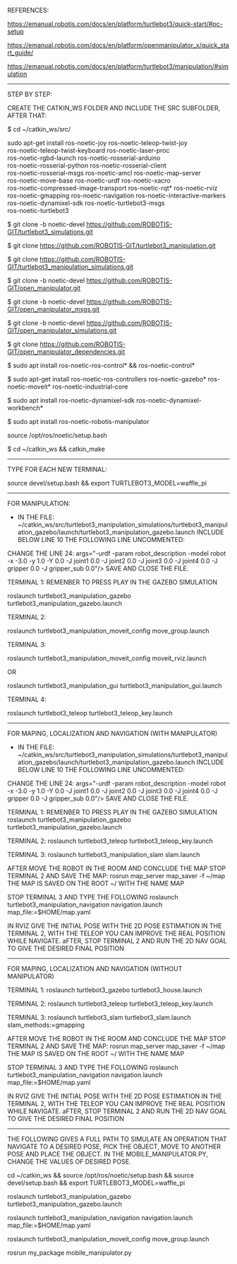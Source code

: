 REFERENCES:

https://emanual.robotis.com/docs/en/platform/turtlebot3/quick-start/#pc-setup

https://emanual.robotis.com/docs/en/platform/openmanipulator_x/quick_start_guide/

https://emanual.robotis.com/docs/en/platform/turtlebot3/manipulation/#simulation

____________________________________________________________________________________________________________________________________

STEP BY STEP:

CREATE THE CATKIN_WS FOLDER AND INCLUDE THE SRC SUBFOLDER, AFTER THAT:

$ cd ~/catkin_ws/src/

sudo apt-get install ros-noetic-joy ros-noetic-teleop-twist-joy \
  ros-noetic-teleop-twist-keyboard ros-noetic-laser-proc \
  ros-noetic-rgbd-launch ros-noetic-rosserial-arduino \
  ros-noetic-rosserial-python ros-noetic-rosserial-client \
  ros-noetic-rosserial-msgs ros-noetic-amcl ros-noetic-map-server \
  ros-noetic-move-base ros-noetic-urdf ros-noetic-xacro \
  ros-noetic-compressed-image-transport ros-noetic-rqt* ros-noetic-rviz \
  ros-noetic-gmapping ros-noetic-navigation ros-noetic-interactive-markers ros-noetic-dynamixel-sdk ros-noetic-turtlebot3-msgs \
  ros-noetic-turtlebot3

$ git clone -b noetic-devel https://github.com/ROBOTIS-GIT/turtlebot3_simulations.git

$ git clone https://github.com/ROBOTIS-GIT/turtlebot3_manipulation.git

$ git clone https://github.com/ROBOTIS-GIT/turtlebot3_manipulation_simulations.git

$ git clone -b noetic-devel https://github.com/ROBOTIS-GIT/open_manipulator.git

$ git clone -b noetic-devel https://github.com/ROBOTIS-GIT/open_manipulator_msgs.git

$ git clone -b noetic-devel https://github.com/ROBOTIS-GIT/open_manipulator_simulations.git

$ git clone https://github.com/ROBOTIS-GIT/open_manipulator_dependencies.git

$ sudo apt install ros-noetic-ros-control* && ros-noetic-control* 

$ sudo apt-get install ros-noetic-ros-controllers ros-noetic-gazebo* ros-noetic-moveit* ros-noetic-industrial-core
  
$ sudo apt install ros-noetic-dynamixel-sdk ros-noetic-dynamixel-workbench*

$ sudo apt install ros-noetic-robotis-manipulator

source /opt/ros/noetic/setup.bash

$ cd ~/catkin_ws && catkin_make 


____________________________________________________________________________________________________________________________________

TYPE FOR EACH NEW TERMINAL:

source devel/setup.bash && export TURTLEBOT3_MODEL=waffle_pi

____________________________________________________________________________________________________________________________________

FOR MANIPULATION:

- IN THE FILE:
~/catkin_ws/src/turtlebot3_manipulation_simulations/turtlebot3_manipulation_gazebo/launch/turtlebot3_manipulation_gazebo.launch
INCLUDE BELOW LINE 10 THE FOLLOWING LINE UNCOMMENTED:
  <!-- <arg name="world_name" value="$(find turtlebot3_gazebo)/worlds/turtlebot3_house.world"/> -->
CHANGE THE LINE 24:
    args="-urdf -param robot_description -model robot -x -3.0 -y 1.0 -Y 0.0 -J joint1 0.0 -J joint2 0.0 -J joint3 0.0 -J joint4 0.0 -J gripper 0.0 -J gripper_sub 0.0"/>
SAVE AND CLOSE THE FILE. 

TERMINAL 1: REMENBER TO PRESS PLAY IN THE GAZEBO SIMULATION

roslaunch turtlebot3_manipulation_gazebo turtlebot3_manipulation_gazebo.launch

TERMINAL 2:

roslaunch turtlebot3_manipulation_moveit_config move_group.launch

TERMINAL 3:

roslaunch turtlebot3_manipulation_moveit_config moveit_rviz.launch

OR

roslaunch turtlebot3_manipulation_gui turtlebot3_manipulation_gui.launch

TERMINAL 4:

roslaunch turtlebot3_teleop turtlebot3_teleop_key.launch


____________________________________________________________________________________________________________________________________

FOR MAPING, LOCALIZATION AND NAVIGATION (WITH MANIPULATOR) 

- IN THE FILE:
~/catkin_ws/src/turtlebot3_manipulation_simulations/turtlebot3_manipulation_gazebo/launch/turtlebot3_manipulation_gazebo.launch
INCLUDE BELOW LINE 10 THE FOLLOWING LINE UNCOMMENTED:
  <!-- <arg name="world_name" value="$(find turtlebot3_gazebo)/worlds/turtlebot3_house.world"/> -->
CHANGE THE LINE 24:
    args="-urdf -param robot_description -model robot -x -3.0 -y 1.0 -Y 0.0 -J joint1 0.0 -J joint2 0.0 -J joint3 0.0 -J joint4 0.0 -J gripper 0.0 -J gripper_sub 0.0"/>
SAVE AND CLOSE THE FILE.

TERMINAL 1: REMENBER TO PRESS PLAY IN THE GAZEBO SIMULATION
roslaunch turtlebot3_manipulation_gazebo turtlebot3_manipulation_gazebo.launch

TERMINAL 2:
roslaunch turtlebot3_teleop turtlebot3_teleop_key.launch

TERMINAL 3:
roslaunch turtlebot3_manipulation_slam slam.launch

AFTER MOVE THE ROBOT IN THE ROOM AND CONCLUDE THE MAP
STOP TERMINAL 2 AND SAVE THE MAP:
rosrun map_server map_saver -f ~/map
THE MAP IS SAVED ON THE ROOT ~/ WITH THE NAME MAP

STOP TERMINAL 3 AND TYPE THE FOLLOWING
roslaunch turtlebot3_manipulation_navigation navigation.launch map_file:=$HOME/map.yaml

IN RVIZ GIVE THE INITIAL POSE WITH THE 2D POSE ESTIMATION
IN THE TERMINAL 2, WITH THE TELEOP YOU CAN IMPROVE THE REAL POSITION WHILE NAVIGATE. 
aFTER, STOP TERMINAL 2 AND RUN THE 2D NAV GOAL
TO GIVE THE DESIRED FINAL POSITION


____________________________________________________________________________________________________________________________________

FOR MAPING, LOCALIZATION AND NAVIGATION (WITHOUT MANIPULATOR) 

TERMINAL 1:
roslaunch turtlebot3_gazebo turtlebot3_house.launch

TERMINAL 2:
roslaunch turtlebot3_teleop turtlebot3_teleop_key.launch

TERMINAL 3:
roslaunch turtlebot3_slam turtlebot3_slam.launch slam_methods:=gmapping

AFTER MOVE THE ROBOT IN THE ROOM AND CONCLUDE THE MAP
STOP TERMINAL 2 AND SAVE THE MAP:
rosrun map_server map_saver -f ~/map
THE MAP IS SAVED ON THE ROOT ~/ WITH THE NAME MAP

STOP TERMINAL 3 AND TYPE THE FOLLOWING
roslaunch turtlebot3_manipulation_navigation navigation.launch map_file:=$HOME/map.yaml

IN RVIZ GIVE THE INITIAL POSE WITH THE 2D POSE ESTIMATION
IN THE TERMINAL 2, WITH THE TELEOP YOU CAN IMPROVE THE REAL POSITION WHILE NAVIGATE. 
aFTER, STOP TERMINAL 2 AND RUN THE 2D NAV GOAL
TO GIVE THE DESIRED FINAL POSITION

____________________________________________________________________________________________________________________________________


THE FOLLOWING GIVES A FULL PATH TO SIMULATE AN OPERATION THAT NAVIGATE TO A DESIRED POSE,
PICK THE OBJECT, MOVE TO ANOTHER POSE AND PLACE THE OBJECT.
IN THE MOBILE_MANIPULATOR.PY, CHANGE THE VALUES OF DESIRED POSE.

cd ~/catkin_ws && source /opt/ros/noetic/setup.bash && source devel/setup.bash && export TURTLEBOT3_MODEL=waffle_pi

roslaunch turtlebot3_manipulation_gazebo turtlebot3_manipulation_gazebo.launch

roslaunch turtlebot3_manipulation_navigation navigation.launch map_file:=$HOME/map.yaml

roslaunch turtlebot3_manipulation_moveit_config move_group.launch

rosrun my_package mobile_manipulator.py

